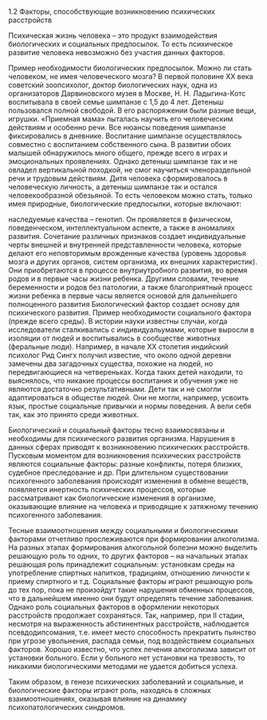 1.2 Факторы, способствующие возникновению психических расстройств

Психическая жизнь человека – это продукт взаимодействия биологических и социальных предпосылок. То есть психическое развитие человека невозможно без участия данных факторов.

Пример необходимости биологических предпосылок. Можно ли стать человеком, не имея человеческого мозга? В первой половине ХХ века советский зоопсихолог, доктор биологических наук, одна из организаторов Дарвиновского музея в Москве, Н. Н. Ладыгина-Котс воспитывала в своей семье шимпанзе с 1,5 до 4 лет. Детеныш пользовался полной свободой. В его распоряжении были разные вещи, игрушки. «Приемная мама» пыталась научить его человеческим действиям и особенно речи. Все нюансы поведения шимпанзе фиксировались в дневнике. Воспитание шимпанзе осуществлялось совместно с воспитанием собственного сына. В развитии обоих малышей обнаружилось много общего, прежде всего в играх и эмоциональных проявлениях. Однако детеныш шимпанзе так и не овладел вертикальной походкой, не смог научиться членораздельной речи и трудовым действиям. Дитя человека сформировалось в человеческую личность, а детеныш шимпанзе так и остался человекообразной обезьяной. То есть человеком можно стать, только имея природные, биологические предпосылки, которые включают:

наследуемые качества – генотип. Он проявляется в физическом, поведенческом, интеллектуальном аспекте, а также в аномалиях развития. Сочетание различных признаков создает индивидуальные черты внешней и внутренней представленности человека, которые делают его неповторимым
врожденные качества (уровень здоровья мозга и других органов, систем организма, их внешних характеристик). Они приобретаются в процессе внутриутробного развития, во время родов и в первые часы жизни ребенка. Другими словами, течение беременности и родов без патологии, а также благоприятный процесс жизни ребенка в первые часы является основой для дальнейшего полноценного развития
Биологический фактор создает основу для психического развития. Пример необходимости социального фактора (прежде всего среды). В истории науки известны случаи, когда исследователи сталкивались с индивидуальумами, которые выросли в изоляции от людей и воспитывались в сообществе животных (феральные люди). Например, в начале XX столетия индийский психолог Рид Сингх получил известие, что около одной деревни замечены два загадочных существа, похожие на людей, но передвигающиеся на четвереньках. Когда таких детей находили, то выяснялось, что никакие процессы воспитания и обучения уже не являются достаточно результативными. Дети так и не смогли адаптироваться в обществе людей. Они не могли, например, усвоить язык, простые социальные привычки и нормы поведения. А вели себя так, как это принято среди животных.

Биологический и социальный факторы тесно взаимосвязаны и необходимы для психического развития организма. Нарушения в данных сферах приводят к возникновению психических расстройств. Пусковым моментом для возникновения психических расстройств являются социальные факторы: разные конфликты, потеря близких, судебное преследование и др. При длительном существовании психогенного заболевания происходят изменения в обмене веществ, появляется инертность психических процессов, которые рассматривают как биологические изменения в организме, оказывающие влияние на человека и приводящие к затяжному течению психогенного заболевания.

Тесные взаимоотношения между социальными и биологическими факторами отчетливо прослеживаются при формировании алкоголизма. На разных этапах формирования алкогольной болезни можно выделить решающую роль то одних, то других факторов – на начальных этапах решающая роль принадлежит социальным: установкам среды на употребление спиртных напитков, традициям, отношению личности к приему спиртного и т.д. Социальные факторы играют решающую роль до тех пор, пока не произойдут такие нарушения обменных процессов, что в дальнейшем именно они будут определять течение заболевания. Однако роль социальных факторов в оформлении некоторых расстройств продолжает сохраняться. Так, например, при II стадии, несмотря на выраженность абстинентных расстройств, наблюдается псевдодипсомания, т.е. имеет место способность прекратить пьянство при угрозе увольнения, распада семьи, под воздействием социальных факторов. Хорошо известно, что успех лечения алкоголизма зависит от установки больного. Если у больного нет установки на трезвость, то никакими биологическими методами не удается добиться успеха.

Таким образом, в генезе психических заболеваний и социальные, и биологические факторы играют роль, находясь в сложных взаимоотношениях, оказывая влияние на динамику психопатологических синдромов.
